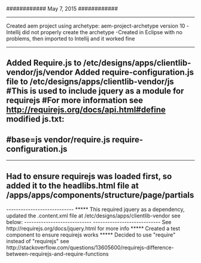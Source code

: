 ############
May 7, 2015
############
*****
Created aem project using archetype:
aem-project-archetype version 10
-Intellij did not properly create the archetype
-Created in Eclipse with no problems, then imported to Intellij and it worked fine
*****
Added Require.js to /etc/designs/apps/clientlib-vendor/js/vendor
Added require-configuration.js file to /etc/designs/apps/clientlib-vendor/js 
#This is used to include jquery as a module for requirejs
#For more information see http://requirejs.org/docs/api.html#define
modified js.txt:
----------------------------
#base=js
vendor/require.js
require-configuration.js
----------------------------
*****
Had to ensure requirejs was loaded first, so added it to the headlibs.html file at /apps/apps/components/structure/page/partials
----------------------------
<sly data-sly-use.clientLib="/libs/granite/sightly/templates/clientlib.html" data-sly-call="${clientLib.js @ categories='cssId.vendor'}" data-sly-unwrap/>
----------------------------
*****
This required jquery as a dependency, updated the .content.xml file at /etc/designs/apps/clientlib-vendor see below:
----------------------------
<?xml version="1.0" encoding="UTF-8"?>
<jcr:root xmlns:cq="http://www.day.com/jcr/cq/1.0" xmlns:jcr="http://www.jcp.org/jcr/1.0"
    jcr:primaryType="cq:ClientLibraryFolder"
    categories="[cssId.vendor]"
    dependencies="[jquery]"
    />
----------------------------
See http://requirejs.org/docs/jquery.html for more info
*****
Created a test component to ensure requirejs works
*****
Decided to use "require" instead of "requirejs"
see http://stackoverflow.com/questions/13605600/requirejs-difference-between-requirejs-and-require-functions



